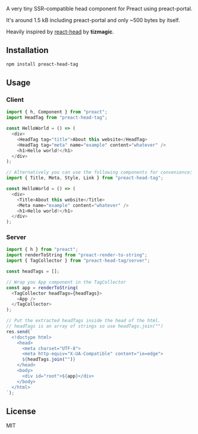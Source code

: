 A very tiny SSR-compatible head component for Preact using preact-portal.

It's around 1.5 kB including preact-portal and only ~500 bytes by itself.

Heavily inspired by [react-head](https://github.com/tizmagik/react-head) by **tizmagic**.

## Installation

```bash
npm install preact-head-tag
```

## Usage

### Client

```javascript
import { h, Component } from "preact";
import HeadTag from "preact-head-tag";

const HelloWorld = () => (
  <div>
    <HeadTag tag="title">About this website</HeadTag>
    <HeadTag tag="meta" name="example" content="whatever" />
    <h1>Hello world!</h1>
  </div>
);
```

```javascript
// Alternatively you can use the following components for convenience:
import { Title, Meta, Style, Link } from "preact-head-tag";

const HelloWorld = () => (
  <div>
    <Title>About this website</Title>
    <Meta name="example" content="whatever" />
    <h1>Hello world!</h1>
  </div>
);
```

### Server

```javascript
import { h } from "preact";
import renderToString from "preact-render-to-string";
import { TagCollector } from "preact-head-tag/server";

const headTags = [];

// Wrap you App component in the TagCollector
const app = renderToString(
  <TagCollector headTags={headTags}>
    <App />
  </TagCollector>
);

// Put the extracted headTags inside the head of the html.
// headTags is an array of strings so use headTags.join("")
res.send(`
  <!doctype html>
    <head>
      <meta charset="UTF-8">
      <meta http-equiv="X-UA-Compatible" content="ie=edge">
      ${headTags.join("")}
    </head>
    <body>
      <div id="root">${app}</div>
    </body>
  </html>
`);
```

## License

MIT
